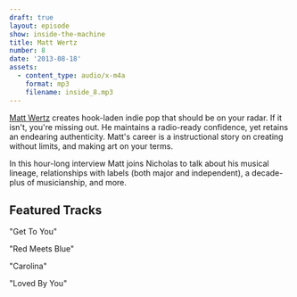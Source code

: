 ```yaml
---
draft: true
layout: episode
show: inside-the-machine
title: Matt Wertz
number: 8
date: '2013-08-18'
assets:
  - content_type: audio/x-m4a
    format: mp3
    filename: inside_8.mp3
---
```

[Matt Wertz](http://mattwertz.com) creates hook-laden indie pop that should be on your radar. If it isn't, you're missing out. He maintains a radio-ready confidence, yet retains an endearing authenticity. Matt's career is a instructional story on creating without limits, and making art on your terms.

In this hour-long interview Matt joins Nicholas to talk about his musical lineage, relationships with labels (both major and independent), a decade-plus of musicianship, and more.

## Featured Tracks

"Get To You"

"Red Meets Blue"

"Carolina"

"Loved By You"


